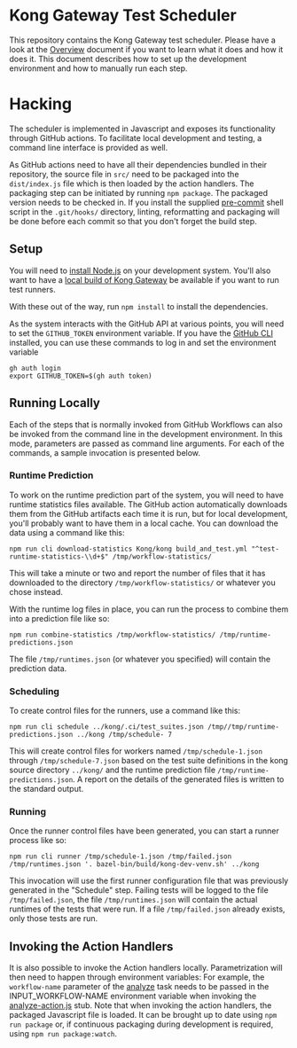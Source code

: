 # Kong Gateway Test Scheduler

This repository contains the Kong Gateway test scheduler.  Please have a look at the [Overview](./OVERVIEW.md) document if you want to learn what it does and how it does it.  This document describes how to set up the development environment and how to manually run each step.

# Hacking

The scheduler is implemented in Javascript and exposes its functionality through GitHub actions.  To facilitate local development and testing, a command line interface is provided as well.

As GitHub actions need to have all their dependencies bundled in their repository, the source file in `src/` need to be packaged into the `dist/index.js` file which is then loaded by the action handlers.  The packaging step can be initiated by running `npm package`.  The packaged version needs to be checked in.  If you install the supplied [pre-commit](./pre-commit) shell script in the `.git/hooks/` directory, linting, reformatting and packaging will be done before each commit so that you don't forget the build step.

## Setup

You will need to [install Node.js](https://nodejs.org/en/download/package-manager) on your development system.  You'll also want to have a [local build of Kong Gateway](https://github.com/Kong/kong/blob/master/DEVELOPER.md#build-and-install-from-source) be available if you want to run test runners.

With these out of the way, run `npm install` to install the dependencies.

As the system interacts with the GitHub API at various points, you will need to set the `GITHUB_TOKEN` environment variable.  If you have the [GitHub CLI](https://cli.github.com/) installed, you can use these commands to log in and set the environment variable

```shell
gh auth login
export GITHUB_TOKEN=$(gh auth token)
```

## Running Locally

Each of the steps that is normally invoked from GitHub Workflows can also be invoked from the command line in the development environment.  In this mode, parameters are passed as command line arguments.  For each of the commands, a sample invocation is presented below.

### Runtime Prediction

To work on the runtime prediction part of the system, you will need to have runtime statistics files available.  The GitHub action automatically downloads them from the GitHub artifacts each time it is run, but for local development, you'll probably want to have them in a local cache.  You can download the data using a command like this:

```shell
npm run cli download-statistics Kong/kong build_and_test.yml "^test-runtime-statistics-\\d+$" /tmp/workflow-statistics/
```

This will take a minute or two and report the number of files that it has downloaded to the directory `/tmp/workflow-statistics/` or whatever you chose instead.

With the runtime log files in place, you can run the process to combine them into a prediction file like so:

```shell
npm run combine-statistics /tmp/workflow-statistics/ /tmp/runtime-predictions.json
```

The file `/tmp/runtimes.json` (or whatever you specified) will contain the prediction data.

### Scheduling

To create control files for the runners, use a command like this:

```shell
npm run cli schedule ../kong/.ci/test_suites.json /tmp//tmp/runtime-predictions.json ../kong /tmp/schedule- 7
```

This will create control files for workers named `/tmp/schedule-1.json` through `/tmp/schedule-7.json` based on the test suite definitions in the kong source directory `../kong/` and the runtime prediction file `/tmp/runtime-predictions.json`.  A report on the details of the generated files is written to the standard output.

### Running

Once the runner control files have been generated, you can start a runner process like so:

```shell
npm run cli runner /tmp/schedule-1.json /tmp/failed.json /tmp/runtimes.json '. bazel-bin/build/kong-dev-venv.sh' ../kong
```

This invocation will use the first runner configuration file that was previously generated in the "Schedule" step.  Failing tests will be logged to the file `/tmp/failed.json`, the file `/tmp/runtimes.json` will contain the actual runtimes of the tests that were run.  If a file `/tmp/failed.json` already exists, only those tests are run.

## Invoking the Action Handlers

It is also possible to invoke the Action handlers locally.  Parametrization will then need to happen through environment variables:  For example, the `workflow-name` parameter of the [analyze](./analyze/action.yml) task needs to be passed in the INPUT_WORKFLOW-NAME environment variable when invoking the [analyze-action.js](./src/analyze-action.js) stub.  Note that when invoking the action handlers, the packaged Javascript file is loaded.  It can be brought up to date using `npm run package` or, if continuous packaging during development is required, using `npm run package:watch`.
